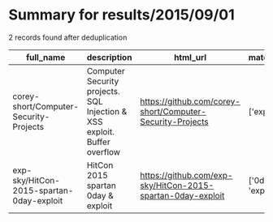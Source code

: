 
# Summary for results/2015/09/01
    
2 records found after deduplication

| full_name | description | html_url | matched_list | matched_count | pushed_at | size | stargazers_count | language | forks_count |
|------------------------------------------|--------------------------------------------------------------------------|-------------------------------------------------------------|---------------------|-----------------|---------------------------|--------|--------------------|------------|---------------|
| corey-short/Computer-Security-Projects | Computer Security projects. SQL Injection & XSS exploit. Buffer overflow | https://github.com/corey-short/Computer-Security-Projects | ['exploit'] | 1 | 2015-09-01 17:31:33+00:00 | 1805 | 0 | C | 0 |
| exp-sky/HitCon-2015-spartan-0day-exploit | HitCon 2015 spartan 0day & exploit | https://github.com/exp-sky/HitCon-2015-spartan-0day-exploit | ['0day', 'exploit'] | 2 | 2015-09-01 06:24:54+00:00 | 3454 | 27 | | 25 |
